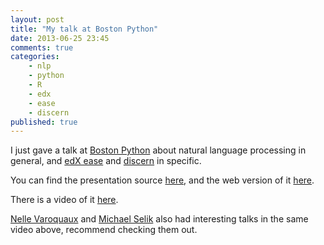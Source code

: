 ```yaml
---
layout: post
title: "My talk at Boston Python"
date: 2013-06-25 23:45
comments: true
categories:
    - nlp
    - python
    - R
    - edx
    - ease
    - discern
published: true
---
```


I just gave a talk at [Boston Python](http://www.meetup.com/bostonpython/events/107649802/) about natural language processing in general, and [edX ease](https://github.com/edx/ease) and [discern](https://github.com/edx/discern) in specific.

You can find the presentation source [here](https://github.com/VikParuchuri/boston-python-ml), and the web version of it [here](http://vikparuchuri.github.io/boston-python-ml).

There is a video of it [here](http://www.youtube.com/watch?v=WSC1-XzyfJU#t=1h24m40s).

[Nelle Varoquaux](https://twitter.com/nvaroqua) and [Michael Selik](https://twitter.com/MikeSelik) also had interesting talks in the same video above, recommend checking them out.
